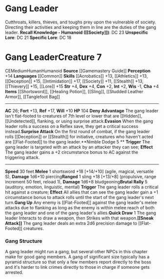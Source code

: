 ﻿---
ac: '26'
alignment: CE
all_resistance: null
burrow_speed: null
charisma: '+4'
climb_speed: null
constitution: '+2'
creature_ability:
- Brutal Rally
- Deny Advantage
- Evasion
- Gang Up
- Nimble Dodge
- Quick Draw
- Sneak Attack
- Surprise Attack
creature_family: '[[DATABASE/monsterfamily/Villains|Villains]]'
description: 'Cutthroats, killers, thieves, and toughs prey upon the vulnerable of
  society. Directing their activities and keeping them in line are the duties of the
  gang leader.<br/><br/><b><u>Recall Knowledge - Humanoid</u> ( [[DATABASE/skill/Society|Society]]
  )</b>: DC 23<br/><b><u>Unspecific Lore</u></b>: DC 21<br/><b><u>Specific Lore</u></b>:
  DC 18'
dexterity: '+4'
element: null
fly_speed: null
fortitude: '+13'
hp: '104'
id: '964'
immunity: null
intelligence: '+2'
land_speed: '30'
language:
- '[[DATABASE/language/Common|Common]]'
level: '7'
max_speed: '30'
name: Gang Leader
perception: '+14'
rarity: Common
reflex: '+17'
resistance: null
rus_type_level: null
sense: null
size: Medium
skill:
- '[[DATABASE/skill/Acrobatics|Acrobatics]] +13'
- '[[DATABASE/skill/Athletics|Athletics]] +13'
- '[[DATABASE/skill/Deception|Deception]] +15'
- '[[DATABASE/skill/Intimidation|Intimidation]] +17'
- '[[DATABASE/skill/Society|Society]] +11'
- '[[DATABASE/skill/Stealth|Stealth]] +13'
- '[[DATABASE/skill/Thievery|Thievery]] +15'
- '[[DATABASE/skill/Lore|Underworld Lore]] +15'
source: '[[DATABASE/source/Gamemastery Guide|Gamemastery Guide]]'
speed:
- 30 feet
spell: null
strength: '+4'
strength_req: '4'
strongest_save:
- Reflex
swim_speed: null
trait:
- '[[DATABASE/trait/Human|Human]]'
- '[[DATABASE/trait/Humanoid|Humanoid]]'
type: Creature
vision: null
weakest_save:
- Will
weakness: null
will: '+10'
wisdom: '-1'

---
# Gang Leader

Cutthroats, killers, thieves, and toughs prey upon the vulnerable of society. Directing their activities and keeping them in line are the duties of the gang leader.
**Recall Knowledge - Humanoid ([[Society]])**: DC 23
**Unspecific Lore**: DC 21
**Specific Lore**: DC 18

# Gang Leader<span class="item-type">Creature 7</span>

<span class="trait-alignment item-trait">CE</span><span class="trait-size item-trait">Medium</span><span class="item-trait">Human</span><span class="item-trait">Humanoid</span>
**Source** [[Gamemastery Guide]]
**Perception** +14
**Languages** [[Common]]
**Skills** [[Acrobatics]] +13, [[Athletics]] +13, [[Deception]] +15, [[Intimidation]] +17, [[Society]] +11, [[Stealth]] +13, [[Thievery]] +15, [[Lore]] +15
**Str** +4, **Dex** +4, **Con** +2, **Int** +2, **Wis** -1, **Cha** +4
**Items** [[Shortsword]], [[Healing Potion]], [[Sling]], [[Studded Leather Armor]], [[Tanglefoot Bag]]

---
**AC** 26; **Fort** +13, **Ref** +17, **Will** +10
**HP** 104
<span class="in-box-ability">**Deny Advantage** The gang leader isn't flat-footed to creatures of 7th level or lower that are [[Hidden]], [[Undetected]], flanking, or using surprise attack.</span><span class="in-box-ability">**Evasion** When the gang leader rolls a success on a Reflex save, they get a critical success instead.</span><span class="in-box-ability">**Surprise Attack** On the first round of combat, if the gang leader rolls [[Deception]] or [[Stealth]] for initiative, creatures who haven't acted are [[Flat-Footed]] to the gang leader.</span><span class="in-box-ability">**Nimble Dodge <span class="action-icon">5</span> ** **Trigger** The gang leader is targeted with an attack by an attacker they can see; **Effect** The gang leader gains a +2 circumstance bonus to AC against the triggering attack.</span>

---
**Speed** 30 feet
<span class="in-box-ability">**Melee** <span class="action-icon">1</span> shortsword +18 [+14/+10] (agile, magical, versatile S), **Damage** 1d6+10 piercing</span><span class="in-box-ability">**Ranged** <span class="action-icon">1</span> sling +18 [+13/+8] (propulsive, range increment 50 feet, reload 1), **Damage** 1d6+8 bludgeoning</span><span class="in-box-ability">**Brutal Rally** <span class="action-icon">5</span> (auditory, emotion, linguistic, mental) **Trigger** The gang leader rolls a critical hit against a creature; **Effect** All allies that can see the gang leader gain a +1 circumstance bonus to attack rolls until the start of the gang leader's next turn.</span><span class="in-box-ability">**Gang Up** Any enemy is [[Flat-Footed]] against the gang leader's melee attacks due to flanking as long as the enemy is within melee reach of both the gang leader and one of the gang leader's allies.</span><span class="in-box-ability">**Quick Draw** <span class="action-icon">1</span> The gang leader Interacts to draw a weapon, then Strikes with that weapon.</span><span class="in-box-ability">**[[Sneak Attack]]** The gang leader deals an extra 2d6 precision damage to [[Flat-Footed]] creatures.</span>

###  Gang Structure

A gang leader might run a gang, but several other NPCs in this chapter make for good gang members. A gang of significant size typically has a pyramid structure so that only a few members report directly to the boss and it's harder to link crimes directly to those in charge if someone gets arrested.